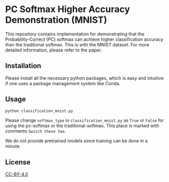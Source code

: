 # PC Softmax Higher Accuracy Demonstration (MNIST)

This repository contains implementation for demonstrating that the 
Probability-Correct (PC) softmax can achieve higher classification
accuracy than the traditional softmax. This is with the MNIST
dataset. For more detailed information, please refer to the paper. 

## Installation

Please install all the necessary python packages, which is easy
and intuitive if one uses a package management system like Conda.

## Usage

```bash
python classification_mnist.py
```

Please change `softmax_type` in `classification_mnist.py` as `True`
or `False` for using the pc-softmax or the traditional-softmax. 
This place is marked with comments `Switch these two`. 

We do not provide pretrained models since training can be done in 
a minute. 

## License
[CC-BY-4.0](https://choosealicense.com/licenses/cc-by-4.0/)